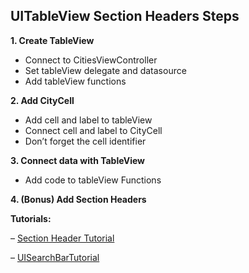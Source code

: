 

## UITableView Section Headers Steps
**1. Create TableView**
* Connect to CitiesViewController
*  Set tableView delegate and datasource
*  Add tableView functions

**2. Add CityCell**
* Add cell and label to tableView
* Connect cell and label to CityCell
* Don’t forget the cell identifier

**3. Connect data with TableView**
* Add code to tableView Functions


**4. (Bonus) Add Section Headers**



**Tutorials:**

– [Section Header Tutorial](https://guides.codepath.com/ios/Table-View-Guide#working-with-sections)


– [UISearchBarTutorial](https://guides.codepath.com/ios/Search-Bar-Guide#working-with-uisearchbars-directly)

